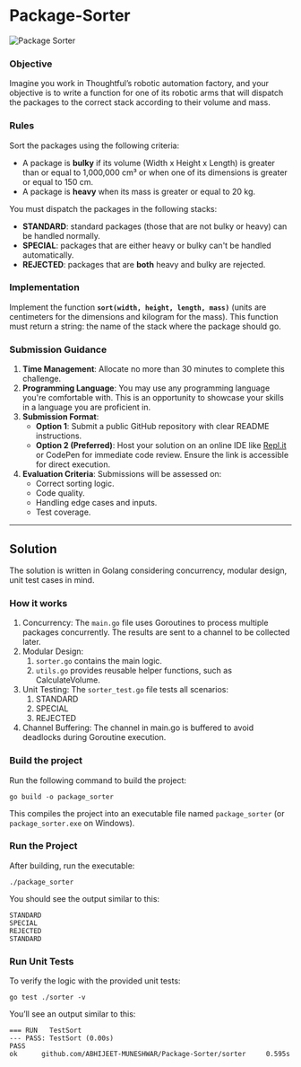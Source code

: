 # Package-Sorter

![Package Sorter](https://thoughtfulautomation.notion.site/image/https%3A%2F%2Fprod-files-secure.s3.us-west-2.amazonaws.com%2F1eec7df9-d484-4330-b2c6-8078b2cdeb0e%2F65e82bd0-dfac-457f-af29-3727fce75c5e%2FUntitled.png?table=block&id=7541fdf1-c832-4358-b64b-6996e182f3de&spaceId=1eec7df9-d484-4330-b2c6-8078b2cdeb0e&width=1420&userId=&cache=v2)

### Objective

Imagine you work in Thoughtful’s robotic automation factory, and your objective is to write a function for one of its robotic arms that will dispatch the packages to the correct stack according to their volume and mass.

### Rules

Sort the packages using the following criteria:

- A package is **bulky** if its volume (Width x Height x Length) is greater than or equal to 1,000,000 cm³ or when one of its dimensions is greater or equal to 150 cm.
- A package is **heavy** when its mass is greater or equal to 20 kg.

You must dispatch the packages in the following stacks:

- **STANDARD**: standard packages (those that are not bulky or heavy) can be handled normally.
- **SPECIAL**: packages that are either heavy or bulky can't be handled automatically.
- **REJECTED**: packages that are **both** heavy and bulky are rejected.

### Implementation

Implement the function **`sort(width, height, length, mass)`** (units are centimeters for the dimensions and kilogram for the mass). This function must return a string: the name of the stack where the package should go.

### Submission Guidance

1. **Time Management**: Allocate no more than 30 minutes to complete this challenge.
2. **Programming Language**: You may use any programming language you're comfortable with. This is an opportunity to showcase your skills in a language you are proficient in.
3. **Submission Format**:
    - **Option 1**: Submit a public GitHub repository with clear README instructions.
    - **Option 2 (Preferred)**: Host your solution on an online IDE like [Repl.it](http://repl.it/) or CodePen for immediate code review. Ensure the link is accessible for direct execution.
4. **Evaluation Criteria**: Submissions will be assessed on:
    - Correct sorting logic.
    - Code quality.
    - Handling edge cases and inputs.
    - Test coverage.

---

## Solution

The solution is written in Golang considering concurrency, modular design, unit test cases in mind.

### How it works
1. Concurrency: The `main.go` file uses Goroutines to process multiple packages concurrently. The results are sent to a channel to be collected later.
2. Modular Design:
   1. `sorter.go` contains the main logic.
   2. `utils.go` provides reusable helper functions, such as CalculateVolume.
3. Unit Testing: The `sorter_test.go` file tests all scenarios:
   1. STANDARD
   2. SPECIAL
   3. REJECTED
4. Channel Buffering: The channel in main.go is buffered to avoid deadlocks during Goroutine execution.

### Build the project
Run the following command to build the project:

```go build -o package_sorter```

This compiles the project into an executable file named `package_sorter` (or `package_sorter.exe` on Windows).

### Run the Project
After building, run the executable:

```./package_sorter```

You should see the output similar to this:

```
STANDARD
SPECIAL
REJECTED
STANDARD
```

### Run Unit Tests
To verify the logic with the provided unit tests:

```go test ./sorter -v```

You’ll see an output similar to this:

```
=== RUN   TestSort
--- PASS: TestSort (0.00s)
PASS
ok      github.com/ABHIJEET-MUNESHWAR/Package-Sorter/sorter     0.595s

```